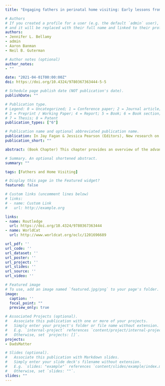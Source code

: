 ```yaml
---
title: "Engaging fathers in perinatal home visiting: Early lessons from a randomized controlled study of Dads Matter-HV"

# Authors
# If you created a profile for a user (e.g. the default `admin` user), write the username (folder name) here 
# and it will be replaced with their full name and linked to their profile.
authors:
- Jennifer L. Bellamy
- admin
- Aaron Banman
- Neil B. Guterman

# Author notes (optional)
author_notes:
- ""

date: "2021-04-01T00:00:00Z"
doi: https://doi.org/10.4324/9780367363444-5-5

# Schedule page publish date (NOT publication's date).
publishDate: ""

# Publication type.
# Legend: 0 = Uncategorized; 1 = Conference paper; 2 = Journal article;
# 3 = Preprint / Working Paper; 4 = Report; 5 = Book; 6 = Book section;
# 7 = Thesis; 8 = Patent
publication_types: ["6"]

# Publication name and optional abbreviated publication name.
publication: In Jay Fagan & Jessica Pearson (Editors), New research on parenting programs for low-income fathers, pp. 58-73)
publication_short: ""

abstract: (Book Chapter) This chapter provides an overview of the advantages of, and barriers to, engaging fathers in perinatal home visiting. Perinatal home visiting (HV) programs are early intervention services primarily serving pregnant women and children under five years old. HV programs represent a promising service platform with broad reach from which to engage fathers and families. Research indicates that fathers impact children’s educational outcomes as well as maltreatment risk, two primary service goals for HV services. Most perinatal HV models were developed for mothers and babies. Sometimes casework forms do not direct HV workers to collect information from, or about, fathers. Women primarily staff the field, and some female HV workers hold negative attitudes about working with fathers. Dads Matter-HV is a manualized intervention delivered by HV workers over the initial four to eight home visits. The intervention is presented in modules that can be integrated into any standard HV program and flexibly ordered to fit the needs of each family.

# Summary. An optional shortened abstract.
summary: ""

tags: [Fathers and Home Visiting]

# Display this page in the Featured widget?
featured: false

# Custom links (uncomment lines below)
# links:
# - name: Custom Link
#   url: http://example.org

links:
- name: Routledge
  url: https://doi.org/10.4324/9780367363444
- name: WorldCat
  url: http://www.worldcat.org/oclc/1201696689

url_pdf: ''
url_code: ''
url_dataset: ''
url_poster: ''
url_project: ''
url_slides: ''
url_source: ''
url_video: ''

# Featured image
# To use, add an image named `featured.jpg/png` to your page's folder. 
image:
  caption: ''
  focal_point: ""
  preview_only: true

# Associated Projects (optional).
#   Associate this publication with one or more of your projects.
#   Simply enter your project's folder or file name without extension.
#   E.g. `internal-project` references `content/project/internal-project/index.md`.
#   Otherwise, set `projects: []`.
projects:
- DadsMatter

# Slides (optional).
#   Associate this publication with Markdown slides.
#   Simply enter your slide deck's filename without extension.
#   E.g. `slides: "example"` references `content/slides/example/index.md`.
#   Otherwise, set `slides: ""`.
slides: ""
---
```

